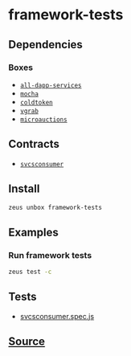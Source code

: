
framework-tests
====================







## Dependencies
### Boxes
* [`all-dapp-services`](all-dapp-services.md)
* [`mocha`](mocha.md)
* [`coldtoken`](coldtoken.md)
* [`vgrab`](vgrab.md)
* [`microauctions`](microauctions.md)



## Contracts
* [`svcsconsumer`](https://github.com/liquidapps-io/zeus-sdk/tree/master/boxes/groups/tests/framework-tests/contracts/eos/svcsconsumer)
## Install
```bash
zeus unbox framework-tests
```
## Examples
### Run framework tests
```bash
zeus test -c
```










## Tests 
* [svcsconsumer.spec.js](https://github.com/liquidapps-io/zeus-sdk/tree/master/boxes/groups/tests/framework-tests/test/svcsconsumer.spec.js)
## [Source](https://github.com/liquidapps-io/zeus-sdk/tree/master/boxes/groups/tests/framework-tests)
